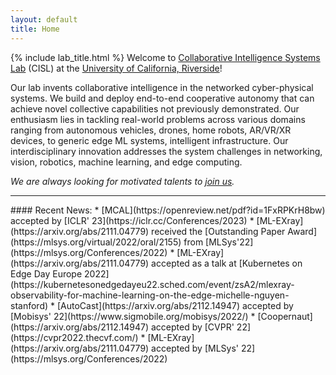 ```yaml
---
layout: default
title: Home
---
```


{% include lab_title.html %}
Welcome to [Collaborative Intelligence Systems Lab](https://cisl.ucr.edu/) (CISL) at the [University of California, Riverside](https://www.ucr.edu/)!

Our lab invents collaborative intelligence in the networked cyber-physical systems. 
We build and deploy end-to-end cooperative autonomy that can achieve novel collective capabilities not previously demonstrated. 
Our enthusiasm lies in tackling real-world problems across various domains ranging from autonomous vehicles, drones, home robots, AR/VR/XR devices, to generic edge ML systems, intelligent infrastructure.
Our interdisciplinary innovation addresses the system challenges in networking, vision, robotics, machine learning, and edge computing.

*We are always looking for motivated talents to [join us](joinus).*

<hr>
#### Recent News:
* [MCAL](https://openreview.net/pdf?id=1FxRPKrH8bw) accepted by [ICLR' 23](https://iclr.cc/Conferences/2023)
* [ML-EXray](https://arxiv.org/abs/2111.04779) received the [Outstanding Paper Award](https://mlsys.org/virtual/2022/oral/2155) from [MLSys'22](https://mlsys.org/Conferences/2022)
* [ML-EXray](https://arxiv.org/abs/2111.04779) accepted as a talk at [Kubernetes on Edge Day Europe 2022](https://kubernetesonedgedayeu22.sched.com/event/zsA2/mlexray-observability-for-machine-learning-on-the-edge-michelle-nguyen-stanford)
* [AutoCast](https://arxiv.org/abs/2112.14947) accepted by [Mobisys' 22](https://www.sigmobile.org/mobisys/2022/)
* [Coopernaut](https://arxiv.org/abs/2112.14947) accepted by [CVPR' 22](https://cvpr2022.thecvf.com/)
* [ML-EXray](https://arxiv.org/abs/2111.04779) accepted by [MLSys' 22](https://mlsys.org/Conferences/2022)